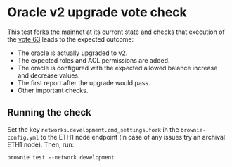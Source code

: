 # Oracle v2 upgrade vote check

This test forks the mainnet at its current state and checks that execution of the [vote 63] leads to the expected outcome:

* The oracle is actually upgraded to v2.
* The expected roles and ACL permissions are added.
* The oracle is configured with the expected allowed balance increase and decrease values.
* The first report after the upgrade would pass.
* Other important checks.

[vote 63]: https://mainnet.lido.fi/#/lido-dao/0x2e59a20f205bb85a89c53f1936454680651e618e/vote/63/

## Running the check

Set the key `networks.development.cmd_settings.fork` in the `brownie-config.yml` to the ETH1 node endpoint (in case of any issues try an archival ETH1 node). Then, run:

```
brownie test --network development
```

